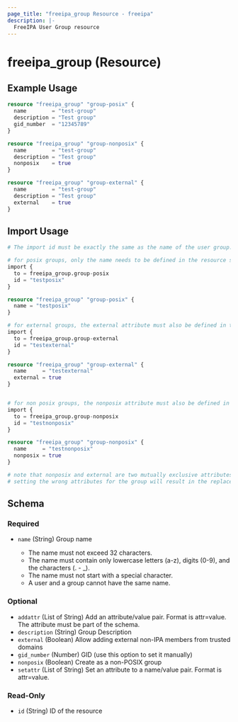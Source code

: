 ```yaml
---
page_title: "freeipa_group Resource - freeipa"
description: |-
  FreeIPA User Group resource
---
```


# freeipa_group (Resource)



## Example Usage

```terraform
resource "freeipa_group" "group-posix" {
  name        = "test-group"
  description = "Test group"
  gid_number  = "12345789"
}

resource "freeipa_group" "group-nonposix" {
  name        = "test-group"
  description = "Test group"
  nonposix    = true
}

resource "freeipa_group" "group-external" {
  name        = "test-group"
  description = "Test group"
  external    = true
}
```



## Import Usage

```terraform
# The import id must be exactly the same as the name of the user group.

# for posix groups, only the name needs to be defined in the resource statement.
import {
  to = freeipa_group.group-posix
  id = "testposix"
}

resource "freeipa_group" "group-posix" {
  name = "testposix"
}

# for external groups, the external attribute must also be defined in the resource statement.
import {
  to = freeipa_group.group-external
  id = "testexternal"
}

resource "freeipa_group" "group-external" {
  name     = "testexternal"
  external = true
}


# for non posix groups, the nonposix attribute must also be defined in the resource statement.
import {
  to = freeipa_group.group-nonposix
  id = "testnonposix"
}

resource "freeipa_group" "group-nonposix" {
  name     = "testnonposix"
  nonposix = true
}

# note that nonposix and external are two mutually exclusive attributes.
# setting the wrong attributes for the group will result in the replacement of the resource (destroy and recreate)
```


<!-- schema generated by tfplugindocs -->
## Schema

### Required

- `name` (String) Group name

	- The name must not exceed 32 characters.
	- The name must contain only lowercase letters (a-z), digits (0-9), and the characters (. - _).
	- The name must not start with a special character.
	- A user and a group cannot have the same name.

### Optional

- `addattr` (List of String) Add an attribute/value pair. Format is attr=value. The attribute must be part of the schema.
- `description` (String) Group Description
- `external` (Boolean) Allow adding external non-IPA members from trusted domains
- `gid_number` (Number) GID (use this option to set it manually)
- `nonposix` (Boolean) Create as a non-POSIX group
- `setattr` (List of String) Set an attribute to a name/value pair. Format is attr=value.

### Read-Only

- `id` (String) ID of the resource
